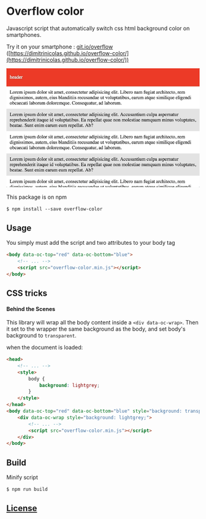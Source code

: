 # Overflow color

Javascript script that automatically switch css html background color on smartphones.

Try it on your smartphone : [git.io/overflow](https://dimitrinicolas.github.io/overflow-color/) ([https://dimitrinicolas.github.io/overflow-color/](https://dimitrinicolas.github.io/overflow-color/))

![Demo](gif.gif)

This package is on npm
```console
$ npm install --save overflow-color
```

## Usage

You simply must add the script and two attributes to your body tag

```html
<body data-oc-top="red" data-oc-bottom="blue">
    <!-- ... -->
    <script src="overflow-color.min.js"></script>
</body>
```

## CSS tricks
#### Behind the Scenes

This library will wrap all the body content inside a `<div data-oc-wrap>`.
Then it set to the wrapper the same background as the body, and set body's background to `transparent`.

when the document is loaded:
```html
<head>
    <!-- ... -->
    <style>
        body {
            background: lightgrey;
        }
    </style>
</head>
<body data-oc-top="red" data-oc-bottom="blue" style="background: transparent;">
    <div data-oc-wrap style="background: lightgrey;">
        <!-- ... -->
        <script src="overflow-color.min.js"></script>
    </div>
</body>
```

## Build

Minify script
```console
$ npm run build
```

## [License](LICENSE.txt)
